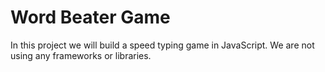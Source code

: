 # Word Beater Game
In this project we will build a speed typing game in JavaScript. We are not using any frameworks or libraries.
